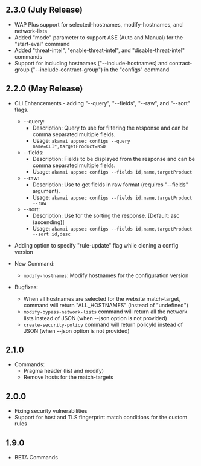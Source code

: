 ## 2.3.0 (July Release)

- WAP Plus support for selected-hostnames, modify-hostnames, and network-lists
- Added "mode" parameter to support ASE (Auto and Manual) for the "start-eval" command
- Added "threat-intel", "enable-threat-intel", and "disable-threat-intel" commands
- Support for including hostnames ("--include-hostnames) and contract-group ("--include-contract-group") in the "configs" command

## 2.2.0 (May Release)

- CLI Enhancements - adding "--query", "--fields", "--raw", and "--sort" flags.
  - --query:
    - Description: Query to use for filtering the response and can be comma separated multiple fields.
    - Usage: `akamai appsec configs --query name=CLI*,targetProduct=KSD`
  - --fields:
    - Description: Fields to be displayed from the response and can be comma separated multiple fields.
    - Usage: `akamai appsec configs --fields id,name,targetProduct`
  - --raw:
    - Description: Use to get fields in raw format (requires "--fields" argument).
    - Usage: `akamai appsec configs --fields id,name,targetProduct --raw`
  - --sort:
    - Description: Use for the sorting the response. [Default: asc (ascending)]
    - Usage: `akamai appsec configs --fields id,name,targetProduct --sort id,desc`
- Adding option to specify "rule-update" flag while cloning a config version
- New Command:
  - `modify-hostnames`: Modify hostnames for the configuration version

- Bugfixes:
  - When all hostnames are selected for the website match-target, command will return "ALL_HOSTNAMES" (instead of "undefined")
  - `modify-bypass-network-lists` command will return all the network lists instead of JSON (when --json option is not provided)
  - `create-security-policy` command will return policyId instead of JSON (when --json option is not provided)

## 2.1.0

- Commands:
  - Pragma header (list and modify)
  - Remove hosts for the match-targets

## 2.0.0

- Fixing security vulnerabilities
- Support for host and TLS fingerprint match conditions for the custom rules

## 1.9.0

- BETA Commands
